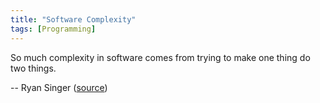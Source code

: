 ```yaml
---
title: "Software Complexity"
tags: [Programming]
---
```


So much complexity in software comes from trying to make one thing do two
things.

-- Ryan Singer ([source][source])

[source]: https://twitter.com/CompSciFact/status/1382437264979021829

